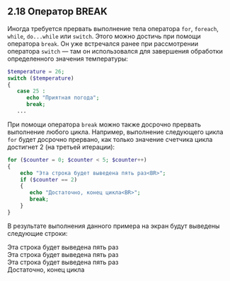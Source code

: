 ## 2.18 Оператор BREAK
Иногда требуется прервать выполнение тела оператора `for`, `foreach`, `while`, `do...while` или `switch`. Этого можно достичь при помощи оператора `break`. Он уже встречался ранее при рассмотрении оператора `switch` — там он использовался для завершения обработки определенного значения температуры:
```php
$temperature = 26;
switch ($temperature)
{
   case 25 :
      echo "Приятная погода";
      break;
   ...
```
При помощи оператора `break` можно также досрочно прервать выполнение
любого цикла. Например, выполнение следующего цикла `for` будет досрочно прервано, как только значение счетчика цикла достигнет 2 (на третьей итерации):
```php
for ($counter = 0; $counter < 5; $counter++)
{
    echo "Эта строка будет выведена пять paз<BR>";
    if ($counter == 2)
    {
       echo "Достаточно, конец цикла<ВR>";
       break;
    }
}
```
В результате выполнения данного примера на экран будут выведены 
следующие строки:  

Эта строка будет выведена пять раз  
Эта строка будет выведена пять раз  
Эта строка будет выведена пять раз  
Достаточно, конец цикла
